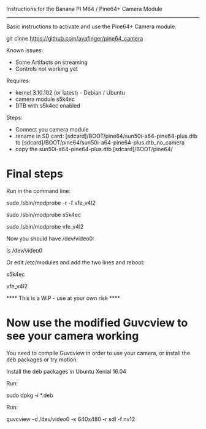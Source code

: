 Instructions for the Banana PI M64 / Pine64+ Camera Module
***********************************************************

Basic instructions to activate and use the Pine64+ Camera module.

git clone https://github.com/avafinger/pine64_camera

Known issues:
 - Some Artifacts on streaming
 - Controls not working yet


Requires:
 - kernel 3.10.102 (or latest) - Debian / Ubuntu
 - camera module s5k4ec
 - DTB with s5k4ec enabled

Steps:
 - Connect you camera module
 - rename in SD card:  [sdcard]/BOOT/pine64/sun50i-a64-pine64-plus.dtb to [sdcard]/BOOT/pine64/sun50i-a64-pine64-plus.dtb_no_camera
 - copy the sun50i-a64-pine64-plus.dtb [sdcard]/BOOT/pine64/


Final steps
===========
Run in the command line:

sudo /sbin/modprobe -r -f vfe_v4l2

sudo /sbin/modprobe s5k4ec 

sudo /sbin/modprobe vfe_v4l2


Now you should have /dev/video0:

ls /dev/video0 

Or edit /etc/modules and add the two lines and reboot:

s5k4ec 

vfe_v4l2

**** This is a WiP - use at your own risk ****

Now use the modified Guvcview to see your camera working
========================================================

You need to compile Guvcview in order to use your camera, or install the deb packages or try motion.

Install the deb packages in Ubuntu Xenial 16.04

Run:

sudo dpkg -i *.deb

Run:

guvcview -d /dev/video0 -x 640x480 -r sdl -f nv12





